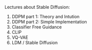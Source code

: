 Lectures about Stable Diffusion:

1. DDPM part 1: Theory and Intution 
2. DDPM part 2: Simple Implementation 
3. Classifier Free Guidance 
4. CLIP 
5. VQ-VAE 
6. LDM / Stable Diffusion 
